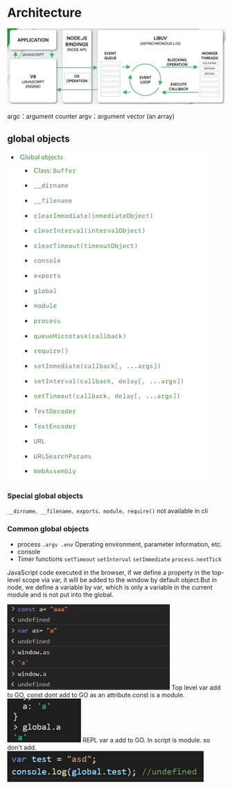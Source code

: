 # Architecture

![Architecture](./image/2022-04-10-19-08-53.png)

argc：argument counter
argv：argument vector (an array)

## global objects

![Global objects](./image/2022-04-10-19-12-16.png)

### Special global objects

`__dirname、__filename、exports、module、require()` not available in cli

### Common global objects

- process `.argv .env` Operating environment, parameter information, etc.
- console
- Timer functions `setTimeout` `setInterval` `setImmediate` `process.nextTick`

JavaScript code executed in the browser, if we define a property in the top-level scope via var, it will be added to the window by default object.But in node, we define a variable by var, which is only a variable in the current module and is not put into the global.

![browser](./image/2022-04-10-19-28-43.png) Top level var add to GO, const dont add to GO as an attribute.const is a module.
![node](./image/2022-04-10-19-31-56.png) REPL var a add to GO. In script is module. so don't add.
![nodeModule](./image/2022-04-10-19-36-40.png)
